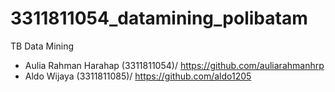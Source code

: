 # 3311811054_datamining_polibatam
TB Data Mining

- Aulia Rahman Harahap (3311811054)/ https://github.com/auliarahmanhrp
- Aldo Wijaya (3311811085)/ https://github.com/aldo1205
